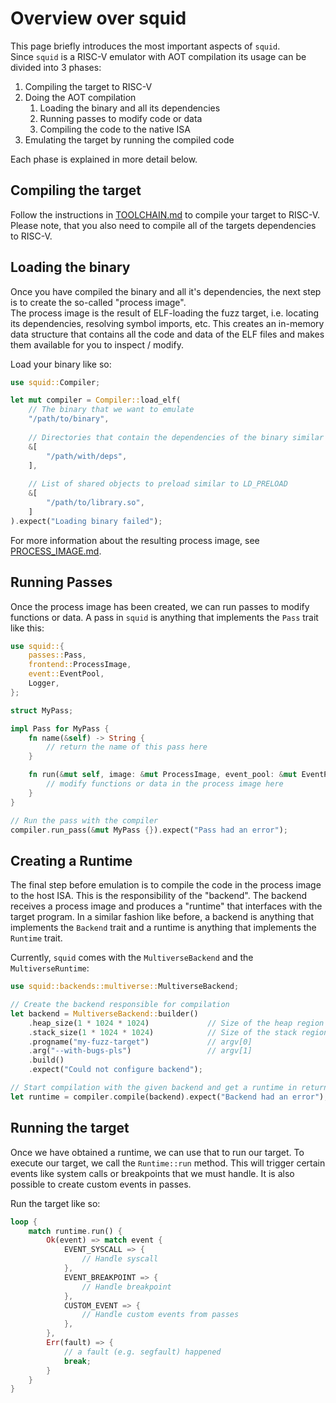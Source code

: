 # Overview over squid

This page briefly introduces the most important aspects of `squid`.   
Since `squid` is a RISC-V emulator with AOT compilation its usage can be divided into 3 phases:

1. Compiling the target to RISC-V
2. Doing the AOT compilation
    1. Loading the binary and all its dependencies
    2. Running passes to modify code or data
    3. Compiling the code to the native ISA
3. Emulating the target by running the compiled code

Each phase is explained in more detail below.

## Compiling the target
Follow the instructions in [TOOLCHAIN.md](./TOOLCHAIN.md) to compile your target to RISC-V.
Please note, that you also need to compile all of the targets dependencies to RISC-V.

## Loading the binary
Once you have compiled the binary and all it's dependencies, the next step is to create the so-called "process image".   
The process image is the result of ELF-loading the fuzz target, i.e. locating its dependencies, resolving
symbol imports, etc.
This creates an in-memory data structure that contains all the code and data of the ELF files and makes them available
for you to inspect / modify.

Load your binary like so:
```rs
use squid::Compiler;

let mut compiler = Compiler::load_elf(
    // The binary that we want to emulate
    "/path/to/binary",
    
    // Directories that contain the dependencies of the binary similar to LD_LIBRARY_PATH
    &[
        "/path/with/deps",
    ],
    
    // List of shared objects to preload similar to LD_PRELOAD
    &[
        "/path/to/library.so",
    ]
).expect("Loading binary failed");
```

For more information about the resulting process image, see [PROCESS\_IMAGE.md](./PROCESS_IMAGE.md).

## Running Passes
Once the process image has been created, we can run passes to modify functions or data.
A pass in `squid` is anything that implements the `Pass` trait like this:

```rs
use squid::{
    passes::Pass,
    frontend::ProcessImage,
    event::EventPool,
    Logger,
};

struct MyPass;

impl Pass for MyPass {
    fn name(&self) -> String {
        // return the name of this pass here
    }

    fn run(&mut self, image: &mut ProcessImage, event_pool: &mut EventPool, logger: &Logger) -> Result<(), String> {
        // modify functions or data in the process image here
    }
}

// Run the pass with the compiler
compiler.run_pass(&mut MyPass {}).expect("Pass had an error");
```

## Creating a Runtime
The final step before emulation is to compile the code in the process image to the host ISA.
This is the responsibility of the "backend".
The backend receives a process image and produces a "runtime" that interfaces with the target program. 
In a similar fashion like before, a backend is anything that implements the `Backend` trait and a runtime
is anything that implements the `Runtime` trait.

Currently, `squid` comes with the `MultiverseBackend` and the `MultiverseRuntime`:
```rs
use squid::backends::multiverse::MultiverseBackend;

// Create the backend responsible for compilation
let backend = MultiverseBackend::builder()
    .heap_size(1 * 1024 * 1024)             // Size of the heap region
    .stack_size(1 * 1024 * 1024)            // Size of the stack region
    .progname("my-fuzz-target")             // argv[0]
    .arg("--with-bugs-pls")                 // argv[1]
    .build()
    .expect("Could not configure backend");

// Start compilation with the given backend and get a runtime in return
let runtime = compiler.compile(backend).expect("Backend had an error");
```

## Running the target
Once we have obtained a runtime, we can use that to run our target.
To execute our target, we call the `Runtime::run` method. This will trigger certain events like
system calls or breakpoints that we must handle.
It is also possible to create custom events in passes.

Run the target like so:
```rs
loop {
    match runtime.run() {
        Ok(event) => match event {
            EVENT_SYSCALL => {
                // Handle syscall
            },
            EVENT_BREAKPOINT => {
                // Handle breakpoint
            },
            CUSTOM_EVENT => {
                // Handle custom events from passes
            },
        },
        Err(fault) => {
            // a fault (e.g. segfault) happened
            break;
        }
    }
}
```
